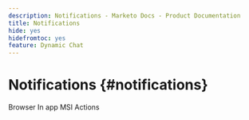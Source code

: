 ```yaml
---
description: Notifications - Marketo Docs - Product Documentation
title: Notifications
hide: yes
hidefromtoc: yes
feature: Dynamic Chat
---
```

# Notifications {#notifications}

Browser
In app
MSI Actions
